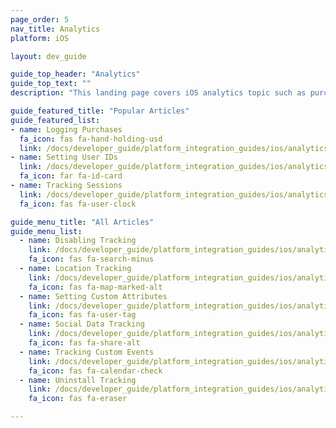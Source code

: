 ```yaml
---
page_order: 5
nav_title: Analytics
platform: iOS

layout: dev_guide

guide_top_header: "Analytics"
guide_top_text: ""
description: "This landing page covers iOS analytics topic such as purchase logging, session tracking, setting user IDs, and more."

guide_featured_title: "Popular Articles"
guide_featured_list:
- name: Logging Purchases
  fa_icon: fas fa-hand-holding-usd
  link: /docs/developer_guide/platform_integration_guides/ios/analytics/logging_purchases/
- name: Setting User IDs
  link: /docs/developer_guide/platform_integration_guides/ios/analytics/setting_user_ids/
  fa_icon: far fa-id-card
- name: Tracking Sessions
  link: /docs/developer_guide/platform_integration_guides/ios/analytics/tracking_sessions/
  fa_icon: fas fa-user-clock

guide_menu_title: "All Articles"
guide_menu_list:
  - name: Disabling Tracking
    link: /docs/developer_guide/platform_integration_guides/ios/analytics/disabling_tracking/
    fa_icon: fas fa-search-minus
  - name: Location Tracking
    link: /docs/developer_guide/platform_integration_guides/ios/analytics/location_tracking/
    fa_icon: fas fa-map-marked-alt
  - name: Setting Custom Attributes
    link: /docs/developer_guide/platform_integration_guides/ios/analytics/setting_custom_attributes/
    fa_icon: fas fa-user-tag
  - name: Social Data Tracking
    link: /docs/developer_guide/platform_integration_guides/ios/analytics/social_data_tracking/
    fa_icon: fas fa-share-alt
  - name: Tracking Custom Events
    link: /docs/developer_guide/platform_integration_guides/ios/analytics/tracking_custom_events/
    fa_icon: fas fa-calendar-check
  - name: Uninstall Tracking
    link: /docs/developer_guide/platform_integration_guides/ios/analytics/uninstall_tracking/
    fa_icon: fas fa-eraser

---
```

